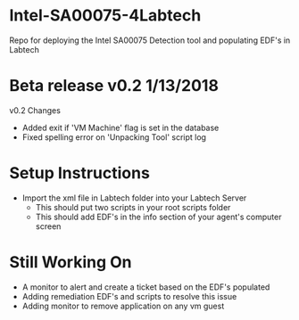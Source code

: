 # Intel-SA00075-4Labtech
Repo for deploying the Intel SA00075 Detection tool and populating EDF's in Labtech


# Beta release v0.2 1/13/2018

v0.2 Changes

 - Added exit if 'VM Machine' flag is set in the database
 - Fixed spelling error on 'Unpacking Tool' script log

# Setup Instructions

 - Import the xml file in Labtech folder into your Labtech Server
   - This should put two scripts in your root scripts folder
   - This should add EDF's in the info section of your agent's computer screen
   
   
# Still Working On

 - A monitor to alert and create a ticket based on the EDF's populated
 - Adding remediation EDF's and scripts to resolve this issue
 - Adding monitor to remove application on any vm guest


